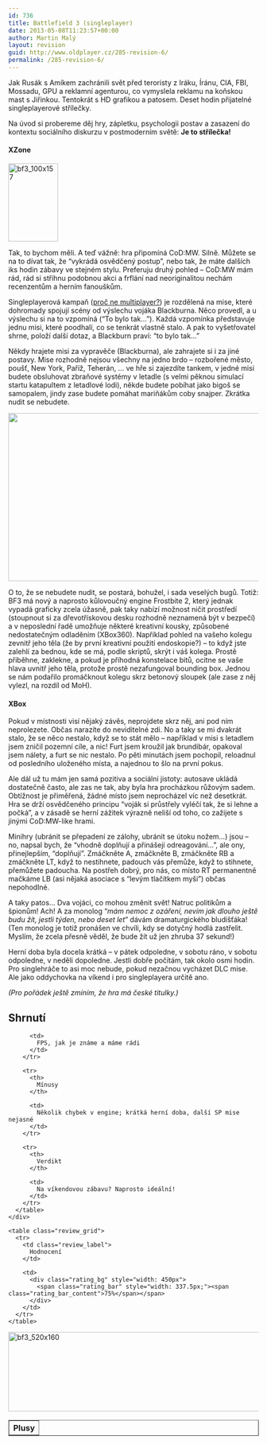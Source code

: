 ```yaml
---
id: 736
title: Battlefield 3 (singleplayer)
date: 2013-05-08T11:23:57+00:00
author: Martin Malý
layout: revision
guid: http://www.oldplayer.cz/285-revision-6/
permalink: /285-revision-6/
---
```

Jak Rusák s Amíkem zachránili svět před teroristy z Iráku, Íránu, CIA, FBI, Mossadu, GPU a reklamní agenturou, co vymyslela reklamu na koňskou mast s Jiřinkou. Tentokrát s HD grafikou a patosem. Deset hodin přijatelné singleplayerové střílečky.

Na úvod si probereme děj hry, zápletku, psychologii postav a zasazení do kontextu sociálního diskurzu v postmoderním světě: **Je to střílečka!**

<div class="alignright">
  <h4 class="alignright">
    XZone
  </h4>
  
  <p>
    <a href="http://www.xzone.cz/hledat.php3?search=Battlefield%203&a_aid=gamer&a_bid=8aeae6b7" target="_top"><img title="bf3_100x157" src="http://www.xzone.cz/images/upoutavky/bf3_100x157.jpg" alt="bf3_100x157" width="100" height="157" /></a><img style="border: 0;" src="http://www.xzone.cz/affiliate/scripts/imp.php?a_aid=gamer&a_bid=8aeae6b7" alt="" width="1" height="1" />
  </p>
</div>

Tak, to bychom měli. A teď vážně: hra připomíná CoD:MW. Silně. Můžete se na to dívat tak, že &#8220;vykrádá osvědčený postup&#8221;, nebo tak, že máte dalších iks hodin zábavy ve stejném stylu. Preferuju druhý pohled &#8211; CoD:MW mám rád, rád si střihnu podobnou akci a frflání nad neoriginalitou nechám recenzentům a herním fanouškům.

Singleplayerová kampaň ([proč ne multiplayer?](http://www.oldplayer.cz/do-multiplayeru-nechodime/)) je rozdělená na mise, které dohromady spojují scény od výslechu vojáka Blackburna. Něco provedl, a u výslechu si na to vzpomíná (&#8220;To bylo tak&#8230;&#8221;). Každá vzpomínka představuje jednu misi, které poodhalí, co se tenkrát vlastně stalo. A pak to vyšetřovatel shrne, položí další dotaz, a Blackburn praví: &#8220;to bylo tak&#8230;&#8221;

Někdy hrajete misi za vypravěče (Blackburna), ale zahrajete si i za jiné postavy. Mise rozhodně nejsou všechny na jedno brdo &#8211; rozbořené město, poušť, New York, Paříž, Teherán, &#8230; ve hře si zajezdíte tankem, v jedné misi budete obsluhovat zbraňové systémy v letadle (s velmi pěknou simulací startu katapultem z letadlové lodi), někde budete pobíhat jako bigoš se samopalem, jindy zase budete pomáhat mariňákům coby snajper. Zkrátka nudit se nebudete.

[<img class="aligncenter size-large wp-image-287" title="battlefield_3_6" src="http://www.oldplayer.cz/wp-content/uploads/2011/10/battlefield_3_6-600x338.jpg" alt="" width="600" height="338" srcset="https://oldplayer.cz/wp-content/uploads/2011/10/battlefield_3_6-600x338.jpg 600w, https://oldplayer.cz/wp-content/uploads/2011/10/battlefield_3_6-300x169.jpg 300w, https://oldplayer.cz/wp-content/uploads/2011/10/battlefield_3_6.jpg 656w" sizes="(max-width: 600px) 100vw, 600px" />](http://www.oldplayer.cz/wp-content/uploads/2011/10/battlefield_3_6.jpg)

O to, že se nebudete nudit, se postará, bohužel, i sada veselých bugů. Totiž: BF3 má nový a naprosto kůlovoučný engine Frostbite 2, který jednak vypadá graficky zcela úžasně, pak taky nabízí možnost ničit prostředí (stoupnout si za dřevotřískovou desku rozhodně neznamená být v bezpečí) a v neposlední řadě umožňuje některé kreativní kousky, způsobené nedostatečným odladěním (XBox360). Například pohled na vašeho kolegu zevnitř jeho těla (že by první kreativní použití endoskopie?) &#8211; to když jste zalehlí za bednou, kde se má, podle skriptů, skrýt i váš kolega. Prostě přiběhne, zaklekne, a pokud je příhodná konstelace bitů, ocitne se vaše hlava uvnitř jeho těla, protože prostě nezafungoval bounding box. Jednou se nám podařilo promáčknout kolegu skrz betonový sloupek (ale zase z něj vylezl, na rozdíl od MoH).

<div class="alignright">
  <h4 class="alignright">
    XBox
  </h4>
  
  <p>
  </p>
</div>

Pokud v místnosti visí nějaký závěs, neprojdete skrz něj, ani pod ním neprolezete. Občas narazíte do neviditelné zdi. No a taky se mi dvakrát stalo, že se něco nestalo, když se to stát mělo &#8211; například v misi s letadlem jsem zničil pozemní cíle, a nic! Furt jsem kroužil jak brundibár, opakoval jsem nálety, a furt se nic nestalo. Po pěti minutách jsem pochopil, reloadnul od posledního uloženého místa, a najednou to šlo na první pokus.

Ale dál už tu mám jen samá pozitiva a sociální jistoty: autosave ukládá dostatečně často, ale zas ne tak, aby byla hra procházkou růžovým sadem. Obtížnost je přiměřená, žádné místo jsem neprocházel víc než desetkrát. Hra se drží osvědčeného principu &#8220;voják si průstřely vyléčí tak, že si lehne a počká&#8221;, a v zásadě se herní zážitek výrazně neliší od toho, co zažijete s jinými CoD:MW-like hrami.

Minihry (ubránit se přepadení ze zálohy, ubránit se útoku nožem&#8230;) jsou &#8211; no, napsal bych, že &#8220;vhodně doplňují a přinášejí odreagování&#8230;&#8221;, ale ony, přinejlepším, &#8220;doplňují&#8221;. Zmáčkněte A, zmáčkněte B, zmáčkněte RB a zmáčkněte LT, když to nestihnete, padouch vás přemůže, když to stihnete, přemůžete padoucha. Na postřeh dobrý, pro nás, co místo RT permanentně mačkáme LB (asi nějaká asociace s &#8220;levým tlačítkem myši&#8221;) občas nepohodlné.

A taky patos&#8230; Dva vojáci, co mohou změnit svět! Natruc politikům a špionům! Ach! A za monolog &#8220;_mám nemoc z ozáření, nevím jak dlouho ještě budu žít, jestli týden, nebo deset let_&#8221; dávám dramaturgického bludišťáka! (Ten monolog je totiž pronášen ve chvíli, kdy se dotyčný hodlá zastřelit. Myslím, že zcela přesně věděl, že bude žít už jen zhruba 37 sekund!)

Herní doba byla docela krátká &#8211; v pátek odpoledne, v sobotu ráno, v sobotu odpoledne, v neděli dopoledne. Jestli dobře počítám, tak okolo osmi hodin. Pro singlehráče to asi moc nebude, pokud nezačnou vycházet DLC mise. Ale jako oddychovka na víkend i pro singleplayera určitě ano.

_(Pro pořádek ještě zmíním, že hra má české titulky.)_

<a name="review"></a>

<div class="review">
  <h2>
    Shrnutí
  </h2>
  
  <div class="mainbox">
    <div class="procons">
      <table border="1">
        <tr>
          <th>
            Plusy
          </th>
          
          <td>
            FPS, jak je známe a máme rádi
          </td>
        </tr>
        
        <tr>
          <th>
            Mínusy
          </th>
          
          <td>
            Několik chybek v engine; krátká herní doba, další SP mise nejasné
          </td>
        </tr>
        
        <tr>
          <th>
            Verdikt
          </th>
          
          <td>
            Na víkendovou zábavu? Naprosto ideální!
          </td>
        </tr>
      </table>
    </div>
    
    <table class="review_grid">
      <tr>
        <td class="review_label">
          Hodnocení
        </td>
        
        <td>
          <div class="rating_bg" style="width: 450px">
            <span class="rating_bar" style="width: 337.5px;"><span class="rating_bar_content">75%</span></span>
          </div>
        </td>
      </tr>
    </table>
  </div>
</div>

<a href="http://www.xzone.cz/hledat.php3?search=Battlefield%203&a_aid=gamer&a_bid=6aaecb1c" target="_top"><img title="bf3_520x160" src="http://www.xzone.cz/images/upoutavky/bf3_520x160.jpg" alt="bf3_520x160" width="520" height="160" /></a><img style="border: 0;" src="http://www.xzone.cz/affiliate/scripts/imp.php?a_aid=gamer&a_bid=6aaecb1c" alt="" width="1" height="1" />

<div id="google_plus_one">
  <g:plusone></g:plusone>
</div>

<div id="fb_send_like">
</div>